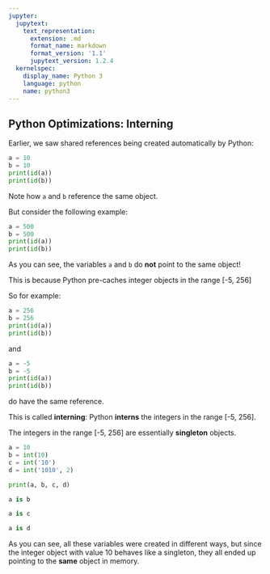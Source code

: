 ```yaml
---
jupyter:
  jupytext:
    text_representation:
      extension: .md
      format_name: markdown
      format_version: '1.1'
      jupytext_version: 1.2.4
  kernelspec:
    display_name: Python 3
    language: python
    name: python3
---
```


## Python Optimizations: Interning


Earlier, we saw shared references being created automatically by Python:

```python
a = 10
b = 10
print(id(a))
print(id(b))
```

Note how `a` and `b` reference the same object.

But consider the following example:

```python
a = 500
b = 500
print(id(a))
print(id(b))
```

As you can see, the variables `a` and `b` do **not** point to the same object!

This is because Python pre-caches integer objects in the range [-5, 256]


So for example:

```python
a = 256
b = 256
print(id(a))
print(id(b))
```

and

```python
a = -5
b = -5
print(id(a))
print(id(b))
```

do have the same reference.

This is called **interning**: Python **interns** the integers in the range [-5, 256].


The integers in the range [-5, 256] are essentially **singleton** objects.

```python
a = 10
b = int(10)
c = int('10')
d = int('1010', 2)
```

```python
print(a, b, c, d)
```

```python
a is b
```

```python
a is c
```

```python
a is d
```

As you can see, all these variables were created in different ways, but since the integer object with value 10 behaves like a singleton, they all ended up pointing to the **same** object in memory.
